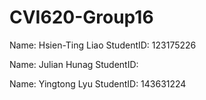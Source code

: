 # CVI620-Group16

Name: Hsien-Ting Liao
StudentID: 123175226

Name: Julian Hunag
StudentID:

Name: Yingtong Lyu
StudentID: 143631224
